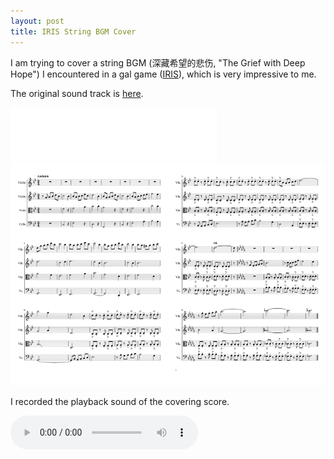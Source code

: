 ```yaml
---
layout: post
title: IRIS String BGM Cover
---
```


I am trying to cover a string BGM (深藏希望的悲伤, "The Grief with Deep Hope") I encountered in a gal game ([IRIS](https://www.taptap.com/app/58802/topic)), which is very impressive to me.

The original sound track is [here](http://music.163.com/dj?id=2056267351&userid=120051629).

<iframe src="//music.163.com/outchain/player?type=3&id=2056267351&auto=0&height=66" scrolling="no" border="0" frameborder="no" framespacing="0" allowfullscreen="true" style="height:86px;width:330px;"> </iframe>

<div style="clear:both;display:table;">
  <div style="float:left;width:50%;">
    <img src="/ext/Iris-mp5-1.png" alt="page1" style="width:100%">
  </div>
  <div style="float:left;width:50%;">
    <img src="/ext/Iris-mp5-2.png" alt="page2" style="width:100%">
  </div>
</div>

I recorded the playback sound of the covering score.

<audio controls>
  <source src="/ext/深藏希望的悲伤-cover.mp3" type="audio/mpeg">
  Click here: [MP3](ext/深藏希望的悲伤-cover.mp3)
</audio>
